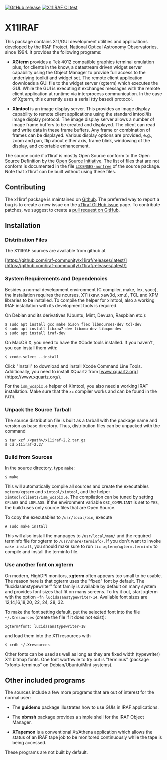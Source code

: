 [![GitHub release](https://img.shields.io/github/release/iraf-community/x11iraf.svg)](https://github.com/iraf-community/x11iraf/releases/latest)
[![X11IRAF CI test](https://github.com/iraf-community/x11iraf/workflows/X11IRAF%20CI%20test/badge.svg)](https://github.com/iraf-community/x11iraf/actions?query=workflow%3A%22X11IRAF+CI+test%22)

# X11IRAF

This package contains X11/GUI development utilities and applications developed
by the IRAF Project, National Optical Astronomy Observatories, since 1994. It
provides the following programs:

 * **XGterm** provides a Tek 4012 compatible graphics terminal emulation plus,
   for clients in the know, a datastream driven widget server capability using
   the Object Manager to provide full access to the underlying toolkit and
   widget set.  The remote client application downloads a GUI file to the
   widget server (xgterm) which executes the GUI.  While the GUI is executing
   it exchanges messages with the remote client application at runtime via
   interprocess communication.  In the case of Xgterm, this currently uses a
   serial (tty based) protocol.

 * **XImtool** is an image display server.  This provides an image display
   capability to remote client applications using the standard imtool/iis
   image display protocol.  The image display server allows a number of image
   frame buffers to be created and displayed.  The client can read and write
   data in these frame buffers.  Any frame or combination of frames can be
   displayed.  Various display options are provided, e.g., zoom and pan, flip
   about either axis, frame blink, windowing of the display, and colortable
   enhancement.

The source code if x11iraf is mostly Open Source conform to the Open Source
Definition by the [Open Source Initiative](https://opensource.org/osd). 
The list of files that are not conform is documented in the file
[`LICENSES-nonfree`](https://github.com/iraf-community/x11iraf/blob/main/LICENSES-nonfree)
of the source package. Note that x11iraf can be built without using these
files.


## Contributing

The x11iraf package is maintained on
[Github](https://github.com/iraf-community/x11iraf). The preferred way
to report a bug is to create a new issue on the [x11iraf GitHub
issue](https://github.com/iraf-community/x11iraf/issues) page.  To
contribute patches, we suggest to create a [pull request on
GitHub](https://github.com/iraf-community/x11iraf/pulls).


## Installation

### Distribution Files

The X11IRAF sources are available from github at

[https://github.com/iraf-community/x11iraf/releases/latest/](https://github.com/iraf-community/x11iraf/releases/latest/)


### System Requirements and Dependencies

Besides a normal development environment (C compiler, make, lex, yacc), the
installation requires the ncurses, X11 (xaw, xaw3d, xmu), TCL and XPM
libraries to be installed. To compile the helper for ximtool, also a working
IRAF installation with its development tools is required.

On Debian and its derivatives (Ubuntu, Mint, Devuan, Raspbian etc.):

    $ sudo apt install gcc make bison flex libncurses-dev tcl-dev
    $ sudo apt install libxaw7-dev libxmu-dev libxpm-dev
    $ sudo apt install iraf-dev

On MacOS X, you need to have the XCode tools installed. If you
haven't, you can install them with:

    $ xcode-select --install

Click "Install" to download and install Xcode Command Line
Tools. Additionally, you need to install XQuartz from
[www.xquartz.org](https://www.xquartz.org/).

For the `ism_wcspix.e` helper of XImtool, you also need a working IRAF
installation. Make sure that the `xc` compiler works and can be found in the
`PATH`.


### Unpack the Source Tarball

The source distribution file is built as a tarball with the package
name and version as base directory. Thus, distribution files can be
unpacked with the command

    $ tar xzf /<path>/x11iraf-2.2.tar.gz
    $ cd x11iraf-2.2/


### Build from Sources

In the source directory, type `make`:

    $ make

This will automatically compile all sources and create the executables
`xgterm/xgterm` and `ximtool/ximtool`, and the helper
`ximtool/clients/ism_wcspix.e`. The compilation can be tuned by
setting `CFLAGS` and `LDFLAGS`. If the environment variable
`OSI_COMPLIANT` is set to `YES`, the build uses only source files that
are Open Source.

To copy the executables to `/usr/local/bin`, execute

    # sudo make install

This will also install the manpages to `/usr/local/man/` und the
required terminfo file for xgterm to `/usr/share/terminfo/`. If you
don't want to invoke `make install`, you should make sure to run
`tic xgterm/xgterm.terminfo` to compile and install the terminfo file.


### Use another font on xgterm

On modern, HighDPI monitors, **xgterm** often appears too small to be
usable. The reason here is that xgterm uses the "fixed" font by
default. The "lucidasanstypewriter" font family is available by
default on many system and provides font sizes that fit on many
screens. To try it out, start xgterm with the option `-fn
lucidasanstypewriter-14`. Available font sizes are 12,14,16,18,20, 22,
24, 28, 32.

To make the font setting default, put the selected font into the
file `~/.Xresources` (create the file if it does not exist):

    xgterm*font: lucidasanstypewriter-18

and load them into the X11 resources with

    $ xrdb ~/.Xresources

Other fonts can be used as well as long as they are fixed width
(typewriter) X11 bitmap fonts. One font worthwile to try out is
"terminus" (package "xfonts-terminus" on Debian/Ubuntu/Mint systems).


## Other included programs

The sources include a few more programs that are out of interest for
the normal user:

 * The **guidemo** package illustrates how to use GUIs in IRAF applications.

 * The **obmsh** package provides a simple shell for the IRAF Object Manager.

 * **XTapemon** is a conventional Xt/Athena application which allows the status
   of an IRAF tape job to be monitored continuously while the tape is being
   accessed.

These programs are not built by default.
